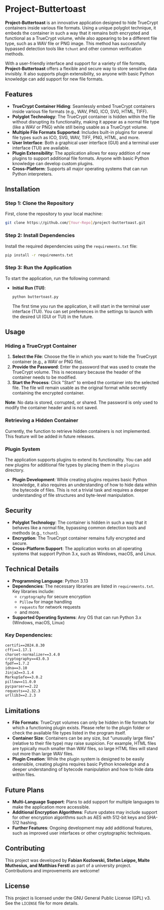 
# Project-Buttertoast

**Project-Buttertoast** is an innovative application designed to hide TrueCrypt containers inside various file formats. Using a unique polyglot technique, it embeds the container in such a way that it remains both encrypted and functional as a TrueCrypt volume, while also appearing to be a different file type, such as a WAV file or PNG image. This method has successfully bypassed detection tools like `tchunt` and other common verification methods.

With a user-friendly interface and support for a variety of file formats, **Project-Buttertoast** offers a flexible and secure way to store sensitive data invisibly. It also supports plugin extensibility, so anyone with basic Python knowledge can add support for new file formats.

## Features

- **TrueCrypt Container Hiding**: Seamlessly embed TrueCrypt containers inside various file formats (e.g., WAV, PNG, ICO, SVG, HTML, TIFF).
- **Polyglot Technology**: The TrueCrypt container is hidden within the file without disrupting its functionality, making it appear as a normal file type (like a WAV or PNG) while still being usable as a TrueCrypt volume.
- **Multiple File Formats Supported**: Includes built-in plugins for several file types such as ICO, SVG, WAV, TIFF, PNG, HTML, and more.
- **User Interface**: Both a graphical user interface (GUI) and a terminal user interface (TUI) are available.
- **Plugin Extensibility**: The application allows for easy addition of new plugins to support additional file formats. Anyone with basic Python knowledge can develop custom plugins.
- **Cross-Platform**: Supports all major operating systems that can run Python interpreters.

## Installation

### Step 1: Clone the Repository

First, clone the repository to your local machine:
```bash
git clone https://github.com/[Your-Repo]/project-buttertoast.git
```

### Step 2: Install Dependencies

Install the required dependencies using the `requirements.txt` file:
```bash
pip install -r requirements.txt
```

### Step 3: Run the Application

To start the application, run the following command:

- **Initial Run (TUI)**:
  ```bash
  python buttertoast.py
  ```
  The first time you run the application, it will start in the terminal user interface (TUI). You can set preferences in the settings to launch with the desired UI (GUI or TUI) in the future.

## Usage

### Hiding a TrueCrypt Container

1. **Select the File**: Choose the file in which you want to hide the TrueCrypt container (e.g., a WAV or PNG file).
2. **Provide the Password**: Enter the password that was used to create the TrueCrypt volume. This is necessary because the header of the container needs to be modified.
3. **Start the Process**: Click "Start" to embed the container into the selected file. The file will remain usable as the original format while secretly containing the encrypted container. 

**Note**: No data is stored, corrupted, or shared. The password is only used to modify the container header and is not saved.

### Retrieving a Hidden Container

Currently, the function to retrieve hidden containers is not implemented. This feature will be added in future releases.

### Plugin System

The application supports plugins to extend its functionality. You can add new plugins for additional file types by placing them in the `plugins` directory. 

- **Plugin Development**: While creating plugins requires basic Python knowledge, it also requires an understanding of how to hide data within the bytecode of files. This is not a trivial task and requires a deeper understanding of file structures and byte-level manipulation.

## Security

- **Polyglot Technology**: The container is hidden in such a way that it behaves like a normal file, bypassing common detection tools and methods (e.g., `tchunt`).
- **Encryption**: The TrueCrypt container remains fully encrypted and secure.
- **Cross-Platform Support**: The application works on all operating systems that support Python 3.x, such as Windows, macOS, and Linux.

## Technical Details

- **Programming Language**: Python 3.13
- **Dependencies**: The necessary libraries are listed in `requirements.txt`. Key libraries include:
   - `cryptography` for secure encryption
   - `Pillow` for image handling
   - `requests` for network requests
   - and more.
- **Supported Operating Systems**: Any OS that can run Python 3.x (Windows, macOS, Linux)

### Key Dependencies:
```txt
certifi==2024.8.30
cffi==1.17.1
charset-normalizer==3.4.0
cryptography==43.0.3
fpdf==1.7.2
idna==3.10
Jinja2==3.1.4
MarkupSafe==3.0.2
pillow==11.0.0
pycparser==2.22
requests==2.32.3
urllib3==2.2.3
```

## Limitations

- **File Formats**: TrueCrypt volumes can only be hidden in file formats for which a functioning plugin exists. Please refer to the plugin folder or check the available file types listed in the program itself.
- **Container Size**: Containers can be any size, but "unusually large files" (relative to their file type) may raise suspicion. For example, HTML files are typically much smaller than WAV files, so large HTML files will stand out more than large WAV files.
- **Plugin Creation**: While the plugin system is designed to be easily extensible, creating plugins requires basic Python knowledge and a deeper understanding of bytecode manipulation and how to hide data within files.

## Future Plans

- **Multi-Language Support**: Plans to add support for multiple languages to make the application more accessible.
- **Additional Encryption Algorithms**: Future updates may include support for other encryption algorithms such as AES with 512-bit keys and SHA-512 hashing.
- **Further Features**: Ongoing development may add additional features, such as improved user interfaces or other cryptographic techniques.

## Contributing

This project was developed by **Fabian Kozlowski, Stefan Leippe, Malte Muthesius, and Matthias Ferstl** as part of a university project. Contributions and improvements are welcome!

## License

This project is licensed under the GNU General Public License (GPL) v3. See the `LICENSE` file for more details.

